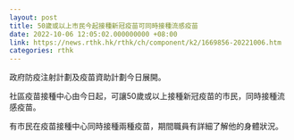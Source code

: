 ```yaml
---
layout: post
title: 50歲或以上市民今起接種新冠疫苗可同時接種流感疫苗
date: 2022-10-06 12:05:02.000000000 +08:00
link: https://news.rthk.hk/rthk/ch/component/k2/1669856-20221006.htm
categories: rthk
---
```


政府防疫注射計劃及疫苗資助計劃今日展開。

社區疫苗接種中心由今日起，可讓50歲或以上接種新冠疫苗的市民，同時接種流感疫苗。

有市民在疫苗接種中心同時接種兩種疫苗，期間職員有詳細了解他的身體狀況。

